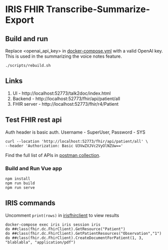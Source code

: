 # IRIS FHIR Transcribe-Summarize-Export

## Build and run
Replace <openai_api_key> in [docker-compose.yml](docker-compose.yml) with a valid OpenAI key. This is used in the summarizing the voice notes feature.
```
./scripts/rebuild.sh
```

## Links

1. UI - http://localhost:52773/talk2doc/index.html
2. Backend - http://localhost:52773/fhir/api/patient/all
3. FHIR server - http://localhost:52773/fhir/r4/Patient

## Test FHIR rest api

Auth header is basic auth. Username - SuperUser, Password - SYS

```
curl --location 'http://localhost:52773/fhir/api/patient/all' \
--header 'Authorization: Basic U3VwZXJVc2VyOlNZUw=='
```

Find the full list of APIs in [postman collection](other/IRIS-FHIR-Talk2Doc.postman_collection.json).

### Build and Run Vue app

```
npm install
npm run build
npm run serve
```

## IRIS commands
Uncomment `print(rows)` in [irisfhirclient](src/python/irisfhirclient.py) to view results
```
docker-compose exec iris iris session iris
do ##class(fhir.dc.FhirClient).GetResource("Patient")
do ##class(fhir.dc.FhirClient).GetPatientResources("Observation","1")
do ##class(fhir.dc.FhirClient).CreateDocumentForPatient(1, 3, "blablabla", "application/pdf")
```